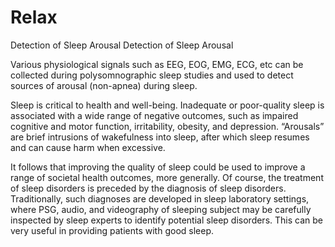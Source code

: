 # Relax
Detection of Sleep Arousal
Detection of Sleep Arousal

Various physiological signals such as EEG, EOG, EMG, ECG, etc can be collected during polysomnographic sleep studies and used to detect sources of arousal (non-apnea) during sleep.

Sleep is critical to health and well-being. Inadequate or poor-quality sleep is associated with a wide range of negative outcomes, such as impaired cognitive and motor function, irritability, obesity, and depression. “Arousals” are brief intrusions of wakefulness into sleep, after which sleep resumes and can cause harm when excessive.

It follows that improving the quality of sleep could be used to improve a range of societal health outcomes, more generally. Of course, the treatment of sleep disorders is preceded by the diagnosis of sleep disorders. Traditionally, such diagnoses are developed in sleep laboratory settings, where PSG, audio, and videography of sleeping subject may be carefully inspected by sleep experts to identify potential sleep disorders. This can be very useful in providing patients with good sleep.
